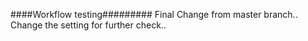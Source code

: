 ####Workflow testing#########
Final Change from master branch..
Change the setting for further check..

